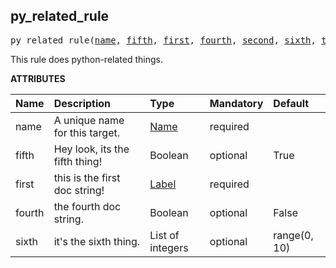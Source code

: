 <!-- Generated with Stardoc: http://skydoc.bazel.build -->

<a name="#py_related_rule"></a>

## py_related_rule

<pre>
py_related_rule(<a href="#py_related_rule-name">name</a>, <a href="#py_related_rule-fifth">fifth</a>, <a href="#py_related_rule-first">first</a>, <a href="#py_related_rule-fourth">fourth</a>, <a href="#py_related_rule-second">second</a>, <a href="#py_related_rule-sixth">sixth</a>, <a href="#py_related_rule-third">third</a>)
</pre>

This rule does python-related things.

**ATTRIBUTES**


| Name  | Description | Type | Mandatory | Default |
| :------------- | :------------- | :------------- | :------------- | :------------- |
| <a name="py_related_rule-name"></a>name | A unique name for this target. | <a href="https://bazel.build/docs/build-ref.html#name">Name</a> | required |  |
| <a name="py_related_rule-fifth"></a>fifth | Hey look, its the fifth thing! | Boolean | optional | True |
| <a name="py_related_rule-first"></a>first | this is the first doc string! | <a href="https://bazel.build/docs/build-ref.html#labels">Label</a> | required |  |
| <a name="py_related_rule-fourth"></a>fourth | the fourth doc string. | Boolean | optional | False |
| <a name="py_related_rule-sixth"></a>sixth | it's the sixth thing. | List of integers | optional | range(0, 10) |


